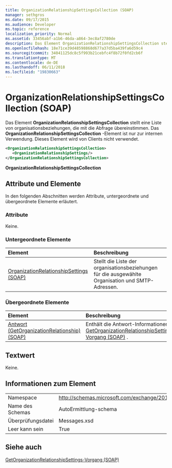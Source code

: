 ```yaml
---
title: OrganizationRelationshipSettingsCollection (SOAP)
manager: sethgros
ms.date: 09/17/2015
ms.audience: Developer
ms.topic: reference
localization_priority: Normal
ms.assetid: 33456abf-a1b6-46da-a864-3ec8af2780de
description: Das Element OrganizationRelationshipSettingsCollection stellt eine Liste von organisationsbeziehungen, die mit die Abfrage übereinstimmen. Das OrganizationRelationshipSettingsCollection-Element ist nur zur internen Verwendung. Dieses Element wird von Clients nicht verwendet.
ms.openlocfilehash: 18e71ce39d48598868d677a37d5ba439fa6d59c4
ms.sourcegitcommit: 34041125dc8c5f993b21cebfc4f8b72f0fd2cb6f
ms.translationtype: MT
ms.contentlocale: de-DE
ms.lasthandoff: 06/11/2018
ms.locfileid: "19830663"
---
```

# <a name="organizationrelationshipsettingscollection-soap"></a>OrganizationRelationshipSettingsCollection (SOAP)

Das Element **OrganizationRelationshipSettingsCollection** stellt eine Liste von organisationsbeziehungen, die mit die Abfrage übereinstimmen. Das **OrganizationRelationshipSettingsCollection** -Element ist nur zur internen Verwendung. Dieses Element wird von Clients nicht verwendet. 
  
```XML
<OrganizationRelationshipSettingsCollection>
   <OrganizationRelationshipSettings/>
</OrganizationRelationshipSettingsCollection>
```

 **OrganizationRelationshipSettingsCollection**
## <a name="attributes-and-elements"></a>Attribute und Elemente

In den folgenden Abschnitten werden Attribute, untergeordnete und übergeordnete Elemente erläutert.
  
### <a name="attributes"></a>Attribute

Keine.
  
### <a name="child-elements"></a>Untergeordnete Elemente

|**Element**|**Beschreibung**|
|:-----|:-----|
|[OrganizationRelationshipSettings (SOAP)](organizationrelationshipsettings-soap.md) <br/> |Stellt die Liste der organisationsbeziehungen für die ausgewählte Organisation und SMTP-Adressen.  <br/> |
   
### <a name="parent-elements"></a>Übergeordnete Elemente

|**Element**|**Beschreibung**|
|:-----|:-----|
|[Antwort (GetOrganizationRelationship) (SOAP)](response-getorganizationrelationshipsoap.md) <br/> |Enthält die Antwort-Informationen [GetOrganizationRelationshipSettings-Vorgang (SOAP)](getorganizationrelationshipsettings-operation-soap.md) .  <br/> |
   
## <a name="text-value"></a>Textwert

Keine.
  
## <a name="element-information"></a>Informationen zum Element

|||
|:-----|:-----|
|Namespace  <br/> |http://schemas.microsoft.com/exchange/2010/Autodiscover  <br/> |
|Name des Schemas  <br/> |AutoErmittlung-schema  <br/> |
|Überprüfungsdatei  <br/> |Messages.xsd  <br/> |
|Leer kann sein  <br/> |True  <br/> |
   
## <a name="see-also"></a>Siehe auch



[GetOrganizationRelationshipSettings-Vorgang (SOAP)](getorganizationrelationshipsettings-operation-soap.md)

